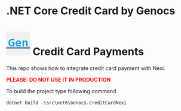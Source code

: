 # .NET Core Credit Card by Genocs
![Credit Card Payment with Nexi](https://raw.githubusercontent.com/genocs/nexi-integration/master/icon.png) Credit Card Payments
=========

This repo shows how to integrate credit card payment with Nexi.

<span style="color:red">**PLEASE: DO NOT USE IT IN PRODUCTION**</span>



To build the project type following command
```ps
dotnet build .\src\net6\Genocs.CreditCardNexi
```